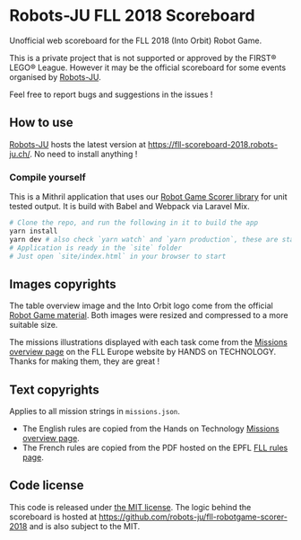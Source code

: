 # Robots-JU FLL 2018 Scoreboard

Unofficial web scoreboard for the FLL 2018 (Into Orbit) Robot Game.

This is a private project that is not supported or approved by the FIRST® LEGO® League.
However it may be the official scoreboard for some events organised by [Robots-JU](https://robots-ju.ch/).

Feel free to report bugs and suggestions in the issues !

## How to use

[Robots-JU](https://robots-ju.ch/) hosts the latest version at <https://fll-scoreboard-2018.robots-ju.ch/>.
No need to install anything !

### Compile yourself

This is a Mithril application that uses our [Robot Game Scorer library](https://github.com/robots-ju/fll-robotgame-scorer-2018) for unit tested output.
It is build with Babel and Webpack via Laravel Mix.

```bash
# Clone the repo, and run the following in it to build the app
yarn install
yarn dev # also check `yarn watch` and `yarn production`, these are standard Laravel Mix shortcuts
# Application is ready in the `site` folder
# Just open `site/index.html` in your browser to start
```

## Images copyrights

The table overview image and the Into Orbit logo come from the official [Robot Game material](http://www.firstlegoleague.org/challenge).
Both images were resized and compressed to a more suitable size.

The missions illustrations displayed with each task come from the [Missions overview page](https://www.first-lego-league.org/en/season/robot-game/missions.html) on the FLL Europe website by HANDS on TECHNOLOGY.
Thanks for making them, they are great !

## Text copyrights

Applies to all mission strings in `missions.json`.

- The English rules are copied from the Hands on Technology [Missions overview page](https://www.first-lego-league.org/en/season/robot-game/missions.html).
- The French rules are copied from the PDF hosted on the EPFL [FLL rules page](https://sps.epfl.ch/jeunepublic/fll-2/fll-regles/).

## Code license

This code is released under [the MIT license](LICENSE.txt).
The logic behind the scoreboard is hosted at <https://github.com/robots-ju/fll-robotgame-scorer-2018> and is also subject to the MIT.
